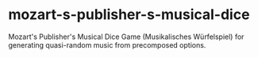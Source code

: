 # mozart-s-publisher-s-musical-dice
Mozart's Publisher's Musical Dice Game (Musikalisches Würfelspiel) for generating quasi-random music from precomposed options.
